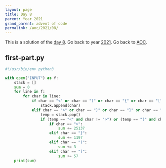 ```yaml
---
layout: page
title: Day 8
parent: Year 2021
grand_parent: advent of code
permalink: /aoc/2021/08/
---
```


This is a solution of the [day 8](https://adventofcode.com/2021/day/8). Go back to year [2021](/aoc/2021). Go back to [AOC](/aoc/).

## first-part.py

```py
#!/usr/bin/env python3

with open("INPUT") as f:
    stack = []
    sum = 0
    for line in f:
        for char in line:
            if char == "<" or char == "(" or char == "{" or char == "[":
                stack.append(char)
            elif char == ">" or char == ")" or char == "}" or char == "]":
                temp = stack.pop()
                if (temp == "<" and char != ">") or (temp == "(" and char != ")") or (temp == "[" and char != "]") or (temp == "{" and char != "}"):
                    if char == ">":
                        sum += 25137
                    elif char == "}":
                        sum += 1197
                    elif char == ")":
                        sum += 3
                    elif char == "]":
                        sum += 57
    print(sum)
```
